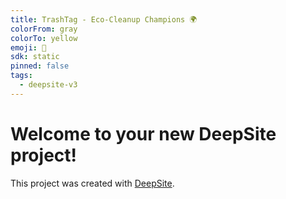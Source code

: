 ```yaml
---
title: TrashTag - Eco-Cleanup Champions 🌍
colorFrom: gray
colorTo: yellow
emoji: 🐳
sdk: static
pinned: false
tags:
  - deepsite-v3
---
```


# Welcome to your new DeepSite project!
This project was created with [DeepSite](https://deepsite.hf.co).
